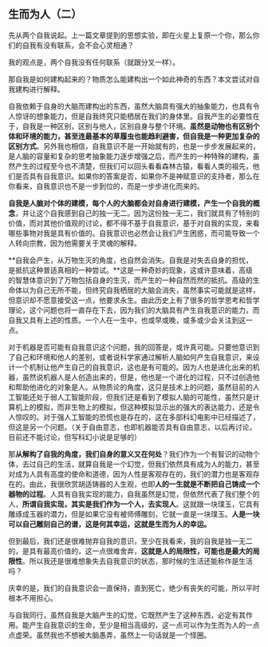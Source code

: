 ## 生而为人（二）

先从两个自我说起。上一篇文章提到的思想实验，即在火星上复原一个你，那么你们的自我有没有联系，会不会心灵相通？

我的观点是，两个自我没有任何联系（就跟分叉一样）。

那自我是如何建构起来的？物质怎么能建构出一个如此神奇的东西？本文尝试对自我建构进行解释。

自我依赖于自身的大脑而建构出的东西，虽然大脑具有强大的抽象能力，也具有令人惊讶的想象能力，但是自我终究只能栖居在我们的身体里。自我产生的必要性在于，自我是一种区别，区别与他人，区别自身与整个环境。**虽然是动物也有区别个体和环境的能力，甚至连最基本的草履虫也能趋利避害，但自我是一种更加复杂的区别方式**。另外我也相信，自我意识不是一开始就有的，也是一步步发展起来的，是人脑的容量和复杂的思考抽象能力逐步增强之后，而产生的一种特殊的建构，虽然产生的过程至今也不清楚，但我们可以回头看看森林古猿，看看人类的祖先，他们是否具有自我意识。如果你的答案是否，如果你不是神赋意识的支持者，那么在你看来，自我意识也不是一步到位的，而是一步步进化而来的。

**自我是人脑对个体的建模，每个人的大脑都会对自身进行建模，产生一个自我的概念**，并让这个自我感到自己的独一无二。因为这份独一无二，我们就具有了特别的价值，而对其他价值观的讨论，都不得不基于自我意识，基于对自我的实现，来看哪些事物对我是具有价值的。自我意识也必然会让我们产生困惑，而可能导致一个人转向宗教，因为他需要关于灵魂的解释。

**自我会产生，从万物生灭的角度，也自然会消失。自我是对失去自身的担忧，是抵抗这种普适真相的一种尝试。**这是一种奇妙的现象，这或许意味着，高级的智慧体意识到了万物包括自身的生灭，而产生的一种自然而然的抵抗。高级的生命体以为自己无所不能，但终究自我栖居的大脑会消失，虽然事实可能就是这样，但意识却不愿意接受这一点，他要求永生。由此历史上有了很多的哲学思考和哲学理论，这个问题也将一直存在下去，因为我们的大脑具有产生自我意识的能力，而自我又具有上述的性质。一个人在一生中，也或早或晚，或多或少会关注到这一点。

对于机器是否可能有自我意识这个问题，我的回答是，或许真可能。只要他意识到了自己和环境和他人的差别，或者说科学家通过解析人脑如何产生自我意识，来设计一个机制让他产生自己的自我意识，这也是有可能的。因为人也是进化出来的机器，虽然说机器人是人创造出来的，但是，他也是一个进化的过程，只不过创造他和帮助他进化的对象是人。从物质论的角度，这只是技术上的问题，虽然目前的人工智能还处于弱人工智能阶段，但我们还是看到了模拟人脑的可能性，虽然只是计算机上的模拟，而非生物上的模拟，但这种模拟显示出的强大的表达能力，还是令人惊叹的。对于强人工智能的恐慌也是存在的，这在多部科幻电影中已经描述了，但这是另一个问题。（关于自由意志，也即机器能否具有自由意志，以后再讨论，目前还不能讨论，但写科幻小说是足够的）

那**从解构了自我的角度，我们自身的意义又在何处**？我们作为一个有智识的动物个体，去过自己的生活，就算自我是一个幻觉，但我们依然具有成为人的能力，甚至对成为人具有高度的使命和道德，因为人性是客观存在的，我们的潜力也是客观存在的。由此，我很欣赏胡适铸器的人生观，也即**人的一生就是不断把自己铸成一个器物的过程**。人具有自我实现的能力，自我虽然是幻觉，但依然代表了我们整个的人，**所谓自我实现，其实是我们作为一个人，去实现人**。这就跟一块璞玉，它具有雕琢成玉器的潜力，但是如果它没有被师傅雕刻，它就一直是一块璞玉。**人是一块可以自己雕刻自己的谱，这是何其幸运，这就是生而为人的幸运。**

但到最后，我们还是很难抛弃自我的意识，至少在我看来，我的自我是独一无二的，是具有最高价值的，这一点很难舍弃，**这就是人的局限性，可能也是最大的局限性**。所以我还是很难想象失去自我意识的状态，那时候的生活还能称作是生活吗？

庆幸的是，我们的自我意识会一直保持，直到死亡，绝少有丧失的可能，所以平时根本不用担心。

与自我同行，虽然自我是大脑产生的幻觉，它既然产生了这种东西，必定有其作用。能产生自我意识的生命，至少是相当高级的，这一点可以作为生而为人的一点点虚荣。虽然我也不想被大脑愚弄，虽然上一句话就是一个怪圈。